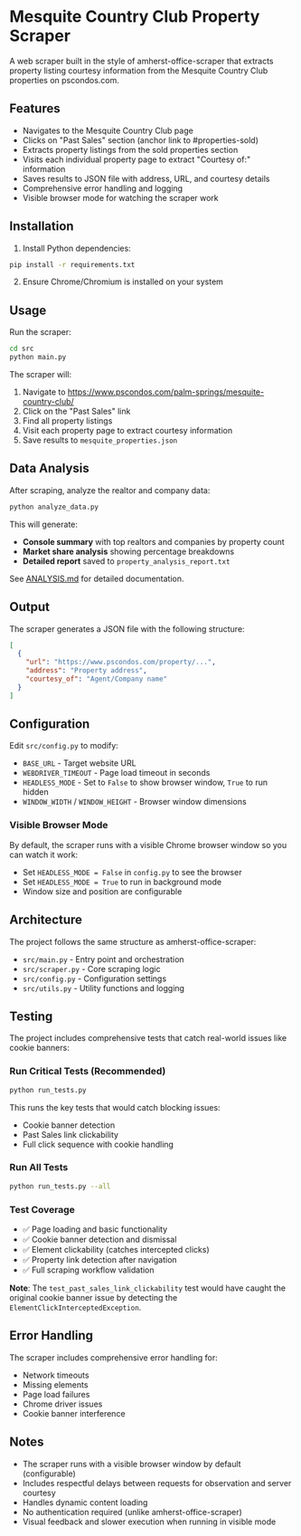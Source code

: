 # Mesquite Country Club Property Scraper

A web scraper built in the style of amherst-office-scraper that extracts property listing courtesy information from the Mesquite Country Club properties on pscondos.com.

## Features

- Navigates to the Mesquite Country Club page
- Clicks on "Past Sales" section (anchor link to #properties-sold)
- Extracts property listings from the sold properties section
- Visits each individual property page to extract "Courtesy of:" information
- Saves results to JSON file with address, URL, and courtesy details
- Comprehensive error handling and logging
- Visible browser mode for watching the scraper work

## Installation

1. Install Python dependencies:
```bash
pip install -r requirements.txt
```

2. Ensure Chrome/Chromium is installed on your system

## Usage

Run the scraper:
```bash
cd src
python main.py
```

The scraper will:
1. Navigate to https://www.pscondos.com/palm-springs/mesquite-country-club/
2. Click on the "Past Sales" link
3. Find all property listings
4. Visit each property page to extract courtesy information
5. Save results to `mesquite_properties.json`

## Data Analysis

After scraping, analyze the realtor and company data:

```bash
python analyze_data.py
```

This will generate:
- **Console summary** with top realtors and companies by property count
- **Market share analysis** showing percentage breakdowns
- **Detailed report** saved to `property_analysis_report.txt`

See [ANALYSIS.md](ANALYSIS.md) for detailed documentation.

## Output

The scraper generates a JSON file with the following structure:
```json
[
  {
    "url": "https://www.pscondos.com/property/...",
    "address": "Property address",
    "courtesy_of": "Agent/Company name"
  }
]
```

## Configuration

Edit `src/config.py` to modify:
- `BASE_URL` - Target website URL
- `WEBDRIVER_TIMEOUT` - Page load timeout in seconds
- `HEADLESS_MODE` - Set to `False` to show browser window, `True` to run hidden
- `WINDOW_WIDTH` / `WINDOW_HEIGHT` - Browser window dimensions

### Visible Browser Mode
By default, the scraper runs with a visible Chrome browser window so you can watch it work:
- Set `HEADLESS_MODE = False` in `config.py` to see the browser
- Set `HEADLESS_MODE = True` to run in background mode
- Window size and position are configurable

## Architecture

The project follows the same structure as amherst-office-scraper:

- `src/main.py` - Entry point and orchestration
- `src/scraper.py` - Core scraping logic
- `src/config.py` - Configuration settings
- `src/utils.py` - Utility functions and logging

## Testing

The project includes comprehensive tests that catch real-world issues like cookie banners:

### Run Critical Tests (Recommended)
```bash
python run_tests.py
```
This runs the key tests that would catch blocking issues:
- Cookie banner detection
- Past Sales link clickability 
- Full click sequence with cookie handling

### Run All Tests
```bash
python run_tests.py --all
```

### Test Coverage
- ✅ Page loading and basic functionality
- ✅ Cookie banner detection and dismissal
- ✅ Element clickability (catches intercepted clicks)
- ✅ Property link detection after navigation
- ✅ Full scraping workflow validation

**Note**: The `test_past_sales_link_clickability` test would have caught the original cookie banner issue by detecting the `ElementClickInterceptedException`.

## Error Handling

The scraper includes comprehensive error handling for:
- Network timeouts
- Missing elements
- Page load failures
- Chrome driver issues
- Cookie banner interference

## Notes

- The scraper runs with a visible browser window by default (configurable)
- Includes respectful delays between requests for observation and server courtesy
- Handles dynamic content loading
- No authentication required (unlike amherst-office-scraper)
- Visual feedback and slower execution when running in visible mode